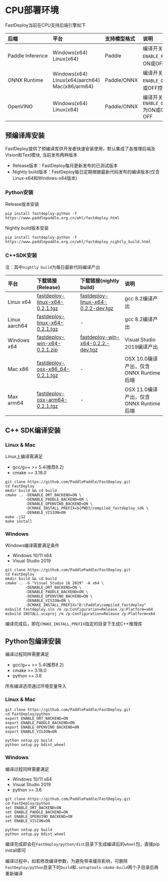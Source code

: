 # CPU部署环境

FastDeploy当前在CPU支持后端引擎如下

| 后端 | 平台  | 支持模型格式 | 说明 |
| :--- | :---- | :----------- | :--- |
| Paddle&nbsp;Inference | Windows(x64)<br>Linux(x64) | Paddle | 编译开关`ENABLE_PADDLE_BACKEND`为ON或OFF控制, 默认OFF |
| ONNX&nbsp;Runtime | Windows(x64)<br>Linux(x64/aarch64)<br>Mac(x86/arm64) | Paddle/ONNX | 编译开关`ENABLE_ORT_BACKEND`为ON或OFF控制，默认OFF |
| OpenVINO | Windows(x64)<br>Linux(x64) | Paddle/ONNX | 编译开关`ENABLE_OPENVINO_BACKEND`为ON或OFF控制，默认OFF |

## 预编译库安装

FastDeploy提供了预编译库供开发者快速安装使用，默认集成了各推理后端及Vision和Text模块, 当前发布两种版本

- Release版本：FastDeploy每月更新发布的已测试版本
- Nightly build版本：FastDeploy每日定期根据最新代码发布的编译版本(仅含Linux-x64和Windows-x64版本)

### Python安装

Release版本安装
```
pip install fastdeploy-python -f https://www.paddlepaddle.org.cn/whl/fastdeploy.html
```

Nightly build版本安装
```
pip install fastdeploy-python -f https://www.paddlepaddle.org.cn/whl/fastdeploy_nightly_build.html
```

### C++SDK安装

注：其中`nightly build`为每日最新代码编译产出

| 平台  | 下载链接(Release) | 下载链接(nightly build) | 说明 |
| :---- | :---------------- | :---------------------- | :--- |
| Linux x64 | [fastdeploy-linux-x64-0.2.1.tgz]() | [fastdeploy-linux-x64-0.2.2-dev.tgz]() | gcc 8.2编译产出 |
| Linux aarch64 | [fastdeploy-linux-x64-0.2.1.tgz]() | - | gcc 8.2编译产出 |
| Windows x64 | [fastdeploy-win-x64-0.2.1.zip]() | [fastdeploy-win-x64-0.2.2.-dev.tgz]() | Visual Studio 2019编译产出 |
| Mac x86 | [fastdeploy-osx-x86_64-0.2.1.tgz]() | - | OSX 10.0编译产出，仅含ONNX Runtime后端 |
| Max arm64 | [fastdeploy-osx-arm64-0.2.1.tgz]() | - | OSX 11.0编译产出，仅含ONNX Runtime后端 |

## C++ SDK编译安装

### Linux & Mac

Linux上编译需满足
- gcc/g++ >= 5.4(推荐8.2)
- cmake >= 3.18.0

```
git clone https://github.com/PaddlePaddle/FastDeploy.git
cd FastDeploy
mkdir build && cd build
cmake .. -DENABLE_ORT_BACKEND=ON \
         -DENABLE_PADDLE_BACKEND=ON \
         -DENABLE_OPENVINO_BACKEND=ON \
         -DCMAKE_INSTALL_PREFIX=${PWD}/compiled_fastdeploy_sdk \
         -DENABLE_VISION=ON
make -j12
make install
```

### Windows

Windows编译需要满足条件

- Windows 10/11 x64
- Visual Studio 2019

```
git clone https://github.com/PaddlePaddle/FastDeploy.git
cd FastDeploy
mkdir build && cd build
cmake .. -G "Visual Studio 16 2019" -A x64 \
         -DENABLE_ORT_BACKEND=ON \
         -DENABLE_PADDLE_BACKEND=ON \
         -DENABLE_OPENVINO_BACKEND=ON \
         -DENABLE_VISION=ON \
         -DCMAKE_INSTALL_PREFIX="D:\Paddle\compiled_fastdeploy"
msbuild fastdeploy.sln /m /p:Configuration=Release /p:Platform=x64
msbuild INSTALL.vcxproj /m /p:Configuration=Release /p:Platform=x64
```

编译完成后，即在`CMAKE_INSTALL_PREFIX`指定的目录下生成C++推理库


## Python包编译安装

编译过程同样需要满足
- gcc/g++ >= 5.4(推荐8.2)
- cmake >= 3.18.0
- python >= 3.6

所有编译选项通过环境变量导入

### Linux & Mac

```
git clone https://github.com/PaddlePaddle/FastDeploy.git
cd FastDeploy/python
export ENABLE_ORT_BACKEND=ON
export ENABLE_PADDLE_BACKEND=ON
export ENABLE_OPENVINO_BACKEND=ON
export ENABLE_VISION=ON

python setup.py build
python setup.py bdist_wheel
```

### Windows

编译过程同样需要满足
- Windows 10/11 x64
- Visual Studio 2019
- python >= 3.6

```
git clone https://github.com/PaddlePaddle/FastDeploy.git
cd FastDeploy/python
set ENABLE_ORT_BACKEND=ON
set ENABLE_PADDLE_BACKEND=ON
set ENABLE_OPENVINO_BACKEND=ON
set ENABLE_VISION=ON

python setup.py build
python setup.py bdist_wheel
```

编译完成即会在`FastDeploy/python/dist`目录下生成编译后的`wheel`包，直接pip install即可

编译过程中，如若修改编译参数，为避免带来缓存影响，可删除`FastDeploy/python`目录下的`build`和`.setuptools-cmake-build`两个子目录后再重新编译
